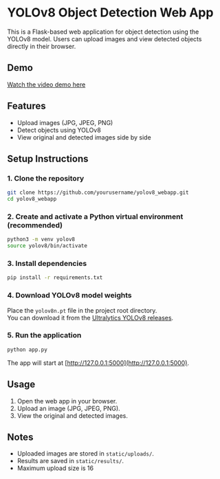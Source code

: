 # YOLOv8 Object Detection Web App

This is a Flask-based web application for object detection using the YOLOv8 model. Users can upload images and view detected objects directly in their browser.

## Demo

[Watch the video demo here](YOUR_VIDEO_LINK_HERE)

## Features

- Upload images (JPG, JPEG, PNG)
- Detect objects using YOLOv8
- View original and detected images side by side

## Setup Instructions

### 1. Clone the repository

```sh
git clone https://github.com/yourusername/yolov8_webapp.git
cd yolov8_webapp
```

### 2. Create and activate a Python virtual environment (recommended)

```sh
python3 -m venv yolov8
source yolov8/bin/activate
```

### 3. Install dependencies

```sh
pip install -r requirements.txt
```

### 4. Download YOLOv8 model weights

Place the `yolov8n.pt` file in the project root directory.  
You can download it from the [Ultralytics YOLOv8 releases](https://github.com/ultralytics/ultralytics/releases).

### 5. Run the application

```sh
python app.py
```

The app will start at [http://127.0.0.1:5000](http://127.0.0.1:5000).

## Usage

1. Open the web app in your browser.
2. Upload an image (JPG, JPEG, PNG).
3. View the original and detected images.

## Notes

- Uploaded images are stored in `static/uploads/`.
- Results are saved in `static/results/`.
- Maximum upload size is 16
